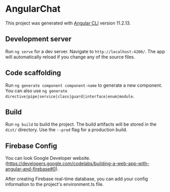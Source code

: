 # AngularChat

This project was generated with [Angular CLI](https://github.com/angular/angular-cli) version 11.2.13.

## Development server

Run `ng serve` for a dev server. Navigate to `http://localhost:4200/`. The app will automatically reload if you change any of the source files.

## Code scaffolding

Run `ng generate component component-name` to generate a new component. You can also use `ng generate directive|pipe|service|class|guard|interface|enum|module`.

## Build

Run `ng build` to build the project. The build artifacts will be stored in the `dist/` directory. Use the `--prod` flag for a production build.

## Firebase Config

You can look Google Developer website. (https://developers.google.com/codelabs/building-a-web-app-with-angular-and-firebase#0). 

After creating Firebase real-time database, you can add your config information to the project's environment.ts file.

